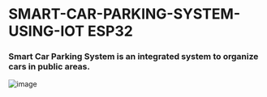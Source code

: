# SMART-CAR-PARKING-SYSTEM-USING-IOT ESP32
### Smart Car Parking System is an integrated system to organize cars in public areas.
![image](https://github.com/JAGAHPEE/SMART-CAR-PARKING-SYSTEM-USING-IOT/assets/87817858/a32ccb93-d0cc-482e-93e6-b02d5d6953dc)
